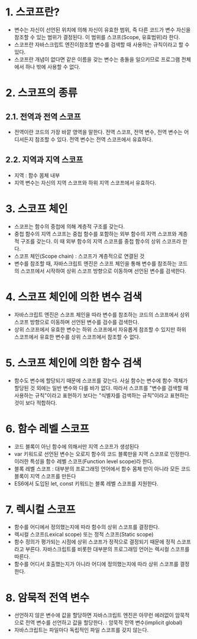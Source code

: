 # 1. 스코프란?
- 변수는 자신이 선언된 위치에 의해 자신이 유효한 범위, 즉 다른 코드가 변수 자신을 참조할 수 있는 범위가 결정된다. 이 범위를 스코프(Scope, 유효범위)라 한다.
- 스코프란 자바스크립트 엔진이참조할 변수를 검색할 때 사용하는 규칙이라고 할 수 있다.
- 스코프란 개념이 없다면 같은 이름을 갖는 변수는 충돌을 일으키므로 프로그램 전체에서 하나 밖에 사용할 수 없다.

# 2. 스코프의 종류
## 2.1. 전역과 전역 스코프
- 전역이란 코드의 가장 바깥 영역을 말한다. 전역 스코프, 전역 변수, 전역 변수는 어디서든지 참조할 수 있다. 전역 변수는 전역 스코프에서 유효하다.

## 2.2. 지역과 지역 스코프
- 지역 : 함수 몸체 내부
- 지역 변수는 자신의 지역 스코프와 하위 지역 스코프에서 유효하다.

# 3. 스코프 체인
- 스코프는 함수의 중첩에 의해 계층적 구조를 갖는다.
- 중첩 함수의 지역 스코프는 중첩 함수를 포함하는 외부 함수의 지역 스코프와 계층적 구조를 갖는다. 이 때 외부 함수의 지역 스코프를 중첩 함수의 상위 스코프라 한다.
- 스코프 체인(Scope chain) : 스코프가 계층적으로 연결된 것
- 변수를 참조할 때, 자바스크립트 엔진은 스코프 체인을 통해 변수를 참조하는 코드의 스코프에서 시작하여 상위 스코프 방향으로 이동하며 선언된 변수를 검색한다.

# 4. 스코프 체인에 의한 변수 검색
- 자바스크립트 엔진은 스코프 체인을 따라 변수를 참조하는 코드의 스코프에서 상위 스코프 방향으로 이동하며 선언된 변수를 검수를 검색한다.
- 상위 스코프에서 유효한 변수는 하위 스코프에서 자유롭게 참조할 수 있지만 하위 스코프에서 유효한 변수를 상위 스코프에서 참조할 수 없다.

# 5. 스코프 체인에 의한 함수 검색
- 함수도 변수에 할당되기 때문에 스코프를 갖는다. 사실 함수는 변수에 함수 객체가 할당된 것 외에는 일반 변수와 다를 바가 없다. 따라서 스코프를 "변수를 검색할 때 사용하는 규칙"이라고 표현하기 보다는 "식별자를 검색하는 규칙"이라고 표현하는 것이 보다 적합하다.

# 6. 함수 레벨 스코프
- 코드 블록이 아닌 함수에 의해서만 지역 스코프가 생성된다
- var 키워드로 선언된 변수는 오로지 함수의 코드 블록만을 지역 스코프로 인정한다. 이러한 특성을 함수 레벨 스코프(Function level scope)라 한다.
- 블록 레벨 스코프 : 대부분의 프로그래밍 언어에서 함수 몸체 만이 아니라 모든 코드 블록이 지역 스코프를 만든다
- ES6에서 도입된 let, const 키워드는 블록 레벨 스코프를 지원한다.

# 7. 렉시컬 스코프
- 함수를 어디에서 정의했는지에 따라 함수의 상위 스코프를 결정한다.
- 렉시컬 스코프(Lexical scope) 또는 정적 스코프(Static scope) 
- 함수 정의가 평가되는 시점에 상위 스코프가 정적으로 결정되기 때문에 정적 스코프라고 부른다. 자바스크립트를 비롯한 대부분의 프로그래밍 언어는 렉시컬 스코프를 따른다.
- 함수를 어디서 호출했는지가 아니라 어디에 정의했는지에 따라 상위 스코프를 결정한다.

# 8. 암묵적 전역 변수
- 선언하지 않은 변수에 값을 할당하면 자바스크립트 엔진은 아무런 에러없이 암묵적으로 전역 변수를 선언하고 값을 할당한다. : 암묵적 전역 변수(implicit global)
- 자바스크립트는 파일마다 독립적인 파일 스코프를 갖지 않는다.